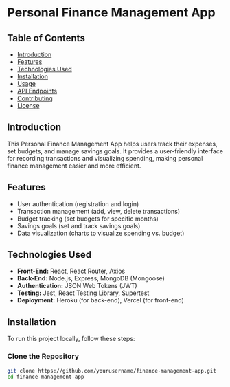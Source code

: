 # Personal Finance Management App

## Table of Contents
- [Introduction](#introduction)
- [Features](#features)
- [Technologies Used](#technologies-used)
- [Installation](#installation)
- [Usage](#usage)
- [API Endpoints](#api-endpoints)
- [Contributing](#contributing)
- [License](#license)

## Introduction
This Personal Finance Management App helps users track their expenses, set budgets, and manage savings goals. It provides a user-friendly interface for recording transactions and visualizing spending, making personal finance management easier and more efficient.

## Features
- User authentication (registration and login)
- Transaction management (add, view, delete transactions)
- Budget tracking (set budgets for specific months)
- Savings goals (set and track savings goals)
- Data visualization (charts to visualize spending vs. budget)

## Technologies Used
- **Front-End:** React, React Router, Axios
- **Back-End:** Node.js, Express, MongoDB (Mongoose)
- **Authentication:** JSON Web Tokens (JWT)
- **Testing:** Jest, React Testing Library, Supertest
- **Deployment:** Heroku (for back-end), Vercel (for front-end)

## Installation
To run this project locally, follow these steps:

### Clone the Repository
```bash
git clone https://github.com/yourusername/finance-management-app.git
cd finance-management-app

